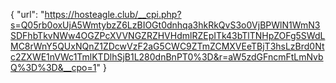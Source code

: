 {
  "url": "https://hosteagle.club/__cpi.php?s=Q05rb0oxUjA5WmtybzZ6LzBIOGt0dnhqa3hkRkQvS3o0VjBPWlN1WmN3SDFhbTkvNWw4OGZPcXVVNGZRZHVHdmlRZEpITk43bTlTNHpZOFg5SWdLMC8rWnY5QUxNQnZ1ZDcwVzF2aG5CWC9ZTmZCMXVEeTBjT3hsLzBrd0Ntc2ZXWE1nVWc1TmlKTDlhSjB1L280dnBnPT0%3D&r=aW5zdGFncmFtLmNvbQ%3D%3D&__cpo=1"
}
